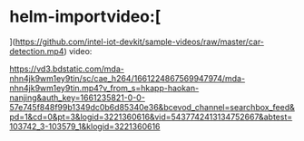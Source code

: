# helm-importvideo:[
](https://github.com/intel-iot-devkit/sample-videos/raw/master/car-detection.mp4)
video:[
](https://github.com/intel-iot-devkit/sample-videos/raw/master/car-detection.mp4)

https://vd3.bdstatic.com/mda-nhn4jk9wm1ey9tin/sc/cae_h264/1661224867569947974/mda-nhn4jk9wm1ey9tin.mp4?v_from_s=hkapp-haokan-nanjing&auth_key=1661235821-0-0-57e745f848f99b1349dc0b6d85340e36&bcevod_channel=searchbox_feed&pd=1&cd=0&pt=3&logid=3221360616&vid=5437742413134752667&abtest=103742_3-103579_1&klogid=3221360616
